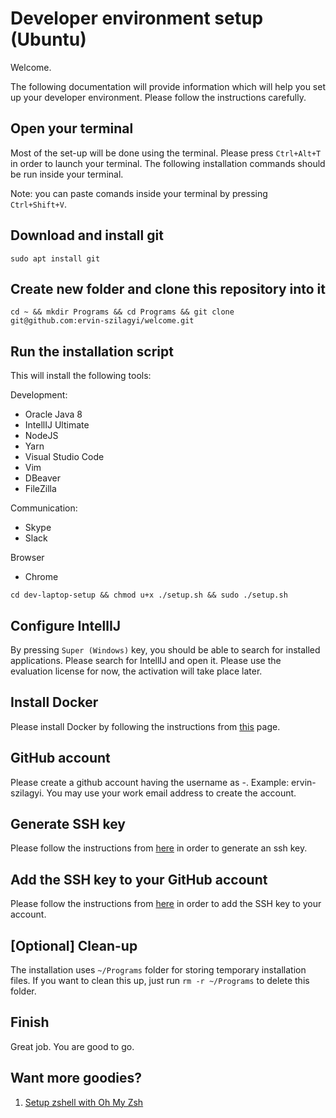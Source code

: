 # Developer environment setup (Ubuntu)

Welcome.

The following documentation will provide information which will help you set up your developer environment. Please follow the instructions carefully.

## Open your terminal

Most of the set-up will be done using the terminal. Please press `Ctrl+Alt+T` in order to launch your terminal. The following installation commands should be run inside your terminal. 

Note: you can paste comands inside your terminal by pressing `Ctrl+Shift+V`.

## Download and install git

`sudo apt install git`

## Create new folder and clone this repository into it

`cd ~ && mkdir Programs && cd Programs && git clone git@github.com:ervin-szilagyi/welcome.git`

## Run the installation script

This will install the following tools:

Development:

* Oracle Java 8
* IntellIJ Ultimate
* NodeJS
* Yarn
* Visual Studio Code
* Vim
* DBeaver
* FileZilla

Communication:

* Skype
* Slack

Browser

* Chrome

`cd dev-laptop-setup && chmod u+x ./setup.sh && sudo ./setup.sh`

## Configure IntellIJ

By pressing `Super (Windows)` key, you should be able to search for installed applications. Please search for IntellIJ and open it. Please use the evaluation license for now, the activation will take place later.

## Install Docker

Please install Docker by following the instructions from [this](https://docs.docker.com/install/linux/docker-ce/ubuntu/) page.

## GitHub account

Please create a github account having the username as <firstname>-<lastname>. Example: ervin-szilagyi. You may use your work email address to create the account.

## Generate SSH key

Please follow the instructions from [here](https://help.github.com/en/enterprise/2.17/user/authenticating-to-github/generating-a-new-ssh-key-and-adding-it-to-the-ssh-agent) in order to generate an ssh key.

## Add the SSH key to your GitHub account

Please follow the instructions from [here](https://help.github.com/en/enterprise/2.17/user/authenticating-to-github/adding-a-new-ssh-key-to-your-github-account) in order to add the SSH key to your account.

## [Optional] Clean-up

The installation uses `~/Programs` folder for storing temporary installation files. If you want to clean this up, just run `rm -r ~/Programs` to delete this folder.

## Finish

Great job. You are good to go.

## Want more goodies?
1. [Setup zshell with Oh My Zsh](install-zshell.md)
